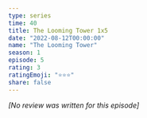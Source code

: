 ```yaml
---
type: series
time: 40
title: The Looming Tower 1x5
date: "2022-08-12T00:00:00"
name: "The Looming Tower"
season: 1
episode: 5
rating: 3
ratingEmoji: "⭐️⭐️⭐️"
share: false
---
```


*[No review was written for this episode]*
